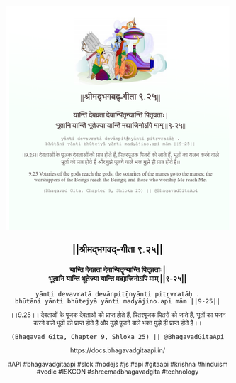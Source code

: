 <img src="../../asset/BG_9_25.png"/>
<center><h2>||श्रीमद्‍भगवद्‍-गीता ९.२५||</h2>
<h3>यान्ति देवव्रता देवान्पितॄन्यान्ति पितृव्रताः |<br/>भूतानि यान्ति भूतेज्या यान्ति मद्याजिनोऽपि माम् ||९-२५||</h3>
<pre>yānti devavratā devānpitṝnyānti pitṛvratāḥ .<br/>bhūtāni yānti bhūtejyā yānti madyājino.api mām ||9-25||</pre>
<p>।।9.25।। देवताओं के पूजक देवताओं को प्राप्त होते हैं, पितरपूजक पितरों को जाते हैं, भूतों का यजन करने वाले भूतों को प्राप्त होते हैं और मुझे पूजने वाले भक्त मुझे ही प्राप्त होते हैं।।</p>
<pre>(Bhagavad Gita, Chapter 9, Shloka 25) || @BhagavadGitaApi</pre><p>https://docs.bhagavadgitaapi.in/</p><p>#API #bhagavadgitaapi #slok #nodejs #js #api #gitaapi #krishna #hinduism #vedic #ISKCON #shreemadbhagavadgita #technology</p></center>